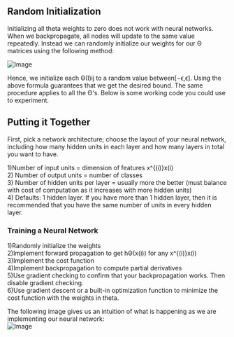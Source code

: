 ## Random Initialization ##
Initializing all theta weights to zero does not work with neural networks. When we backpropagate, all nodes will update to the same value repeatedly. Instead we can randomly initialize our weights for our Θ matrices using the following method:

![Image](https://github.com/Vranjan7077/Coursera-Machine-Learning-/blob/master/Machine_Learning_CRA/Week%205/random%20initialize.png?raw=true)

Hence, we initialize each Θ(l)ij to a random value between[−ϵ,ϵ]. Using the above formula guarantees that we get the desired bound. The same procedure applies to all the Θ's. Below is some working code you could use to experiment.


## Putting it Together ## 
First, pick a network architecture; choose the layout of your neural network, including how many hidden units in each layer and how many layers in total you want to have.

1)Number of input units = dimension of features x^{(i)}x(i) <br/>
2) Number of output units = number of classes <br/>
3) Number of hidden units per layer = usually more the better (must balance with cost of computation as it increases with more hidden units) <br/>
4) Defaults: 1 hidden layer. If you have more than 1 hidden layer, then it is recommended that you have the same number of units in every hidden layer.

### Training a Neural Network ###

1)Randomly initialize the weights <br/>
2)Implement forward propagation to get hΘ(x(i)) for any x^{(i)}x(i) <br/>
3)Implement the cost function <br/>
4)Implement backpropagation to compute partial derivatives <br/>
5)Use gradient checking to confirm that your backpropagation works. Then disable gradient checking. <br/>
6)Use gradient descent or a built-in optimization function to minimize the cost function with the weights in theta.


The following image gives us an intuition of what is happening as we are implementing our neural network:<br/>
![Image](https://github.com/Vranjan7077/Coursera-Machine-Learning-/blob/master/Machine_Learning_CRA/Week%205/put%202gether.png?raw=true)

